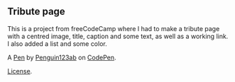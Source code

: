 Tribute page
------------
This is a project from freeCodeCamp where I had to make a tribute page with a centred image, title, caption and some text, as well as a working link. 
I also added a list and some color.

A [Pen](https://codepen.io/Penguin123ab/pen/bGVpKgz) by [Penguin123ab](https://codepen.io/Penguin123ab) on [CodePen](https://codepen.io).

[License](https://codepen.io/Penguin123ab/pen/bGVpKgz/license).